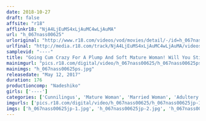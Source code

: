 ```yaml
---
date: 2018-10-27
draft: false
affsite: "r18"
afflinkr18: "NjA4LjEuMS4xLjAuMC4wLjAuMA"
url: "h_067nass00625"
urloriginal: "http://www.r18.com/videos/vod/movies/detail/-/id=h_067nass00625"
urlfinal: "http://media.r18.com/track/NjA4LjEuMS4xLjAuMC4wLjAuMA/videos/vod/movies/detail/-/id=h_067nass00625"
samplevid: "----"
title: "Going Cum Crazy For A Plump And Soft Mature Woman! Will You Still Fuck Me Even When I'm So Fat?"
mainimgurl: "pics.r18.com/digital/video/h_067nass00625/h_067nass00625ps.jpg"
mainimgs: "h_067nass00625ps.jpg"
releasedate: "May 12, 2017"
duration: 176
productioncomp: "Nadeshiko"
girls: ['----']
categories: ['Cunnilingus', 'Mature Woman', 'Married Woman', 'Adultery', 'Chubby', 'Big Tits Lover', 'Genital Close-Up', 'Creampie', 'Anal Play', 'Vibrator']
imgurls: ['pics.r18.com/digital/video/h_067nass00625/h_067nass00625jp-1.jpg', 'pics.r18.com/digital/video/h_067nass00625/h_067nass00625jp-2.jpg', 'pics.r18.com/digital/video/h_067nass00625/h_067nass00625jp-3.jpg', 'pics.r18.com/digital/video/h_067nass00625/h_067nass00625jp-4.jpg', 'pics.r18.com/digital/video/h_067nass00625/h_067nass00625jp-5.jpg', 'pics.r18.com/digital/video/h_067nass00625/h_067nass00625jp-6.jpg', 'pics.r18.com/digital/video/h_067nass00625/h_067nass00625jp-7.jpg', 'pics.r18.com/digital/video/h_067nass00625/h_067nass00625jp-8.jpg', 'pics.r18.com/digital/video/h_067nass00625/h_067nass00625jp-9.jpg', 'pics.r18.com/digital/video/h_067nass00625/h_067nass00625jp-10.jpg', 'pics.r18.com/digital/video/h_067nass00625/h_067nass00625jp-11.jpg', 'pics.r18.com/digital/video/h_067nass00625/h_067nass00625jp-12.jpg', 'pics.r18.com/digital/video/h_067nass00625/h_067nass00625jp-13.jpg', 'pics.r18.com/digital/video/h_067nass00625/h_067nass00625jp-14.jpg', 'pics.r18.com/digital/video/h_067nass00625/h_067nass00625jp-15.jpg', 'pics.r18.com/digital/video/h_067nass00625/h_067nass00625jp-16.jpg', 'pics.r18.com/digital/video/h_067nass00625/h_067nass00625jp-17.jpg', 'pics.r18.com/digital/video/h_067nass00625/h_067nass00625jp-18.jpg', 'pics.r18.com/digital/video/h_067nass00625/h_067nass00625jp-19.jpg', 'pics.r18.com/digital/video/h_067nass00625/h_067nass00625jp-20.jpg']
imgs: ['h_067nass00625jp-1.jpg', 'h_067nass00625jp-2.jpg', 'h_067nass00625jp-3.jpg', 'h_067nass00625jp-4.jpg', 'h_067nass00625jp-5.jpg', 'h_067nass00625jp-6.jpg', 'h_067nass00625jp-7.jpg', 'h_067nass00625jp-8.jpg', 'h_067nass00625jp-9.jpg', 'h_067nass00625jp-10.jpg', 'h_067nass00625jp-11.jpg', 'h_067nass00625jp-12.jpg', 'h_067nass00625jp-13.jpg', 'h_067nass00625jp-14.jpg', 'h_067nass00625jp-15.jpg', 'h_067nass00625jp-16.jpg', 'h_067nass00625jp-17.jpg', 'h_067nass00625jp-18.jpg', 'h_067nass00625jp-19.jpg', 'h_067nass00625jp-20.jpg']
---
```

